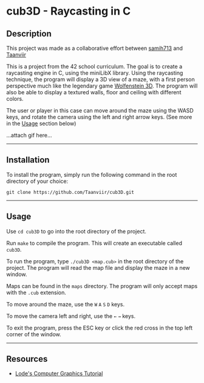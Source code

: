 # cub3D - Raycasting in C

## Description

This project was made as a collaborative effort between [samih713](https://github.com/samih713/) and [Taanviir](https://github.com/Taanviir)

This is a project from the 42 school curriculum. The goal is to create a raycasting engine in C, using the miniLibX library. Using the raycasting technique, the program will display a 3D view of a maze, with a first person perspective much like the legendary game [Wolfenstein 3D](https://en.wikipedia.org/wiki/Wolfenstein_3D). The program will also be able to display a textured walls, floor and ceiling with different colors.

The user or player in this case can move around the maze using the WASD keys, and rotate the camera using the left and right arrow keys. (See more in the [Usage](#usage) section below)

...attach gif here...

---

## Installation

To install the program, simply run the following command in the root directory of your choice:

`git clone https://github.com/Taanviir/cub3D.git`

---

## Usage

Use `cd cub3D` to go into the root directory of the project.

Run `make` to compile the program. This will create an executable called `cub3D`.

To run the program, type `./cub3D <map.cub>` in the root directory of the project. The program will read the map file and display the maze in a new window.

Maps can be found in the `maps` directory. The program will only accept maps with the `.cub` extension.

To move around the maze, use the `W` `A` `S` `D` keys.

To move the camera left and right, use the `←` `→` keys.

To exit the program, press the ESC key or click the red cross in the top left corner of the window.

---

## Resources

- [Lode's Computer Graphics Tutorial](https://lodev.org/cgtutor/raycasting.html)
